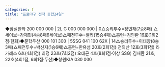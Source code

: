 ```yaml
---
categories: f
title: "프로야구 전적 종합24일"
---
```

◆잠실한화 200 000 000 | 2L G 000 000 000 | 0△승리투수=장민재(7승8패) △세이브=강재민(4승8패6세이브)△패전투수=켈리(15승4패)△홈런=김인환 16호(1회2점·한화)◆문학두산 000 101 300 | 5SSG 041 100 62X | 14△승리투수=이태양(8승3패)△패전투수=박신지(1승6패)△홈런=한유섬 20호(2회1점) 전의산 12호(3회1점) 라가레스 6호(4회1점) 최정 23호(7회2점) 오태곤 4호(8회1점·이상 SSG) 김재환 21호, 22호(4회1점, 6회1점·두산)◆창원KIA 030 000